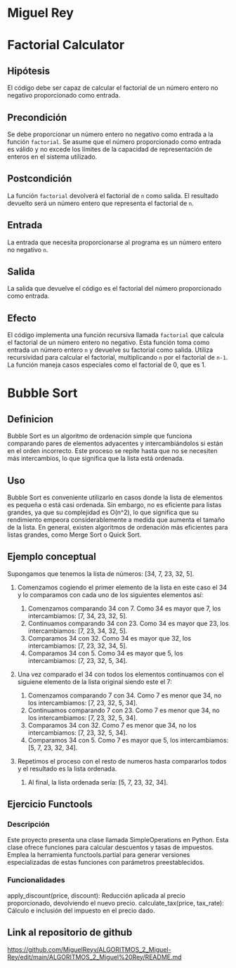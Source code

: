 # Miguel Rey

# Factorial Calculator

## Hipótesis

El código debe ser capaz de calcular el factorial de un número entero no negativo proporcionado como entrada.

## Precondición

Se debe proporcionar un número entero no negativo como entrada a la función `factorial`. Se asume que el número proporcionado como entrada es válido y no excede los límites de la capacidad de representación de enteros en el sistema utilizado.

## Postcondición

La función `factorial` devolverá el factorial de `n` como salida. El resultado devuelto será un número entero que representa el factorial de `n`.

## Entrada

La entrada que necesita proporcionarse al programa es un número entero no negativo `n`.

## Salida

La salida que devuelve el código es el factorial del número proporcionado como entrada.

## Efecto

El código implementa una función recursiva llamada `factorial` que calcula el factorial de un número entero no negativo. Esta función toma como entrada un número entero `n` y devuelve su factorial como salida. Utiliza recursividad para calcular el factorial, multiplicando `n` por el factorial de `n-1`. La función maneja casos especiales como el factorial de 0, que es 1.

# Bubble Sort

## Definicion 

Bubble Sort es un algoritmo de ordenación simple que funciona comparando pares de elementos adyacentes y intercambiándolos si están en el orden incorrecto. Este proceso se repite hasta que no se necesiten más intercambios, lo que significa que la lista está ordenada.

## Uso

Bubble Sort es conveniente utilizarlo en casos donde la lista de elementos es pequeña o está casi ordenada. Sin embargo, no es eficiente para listas grandes, ya que su complejidad es O(n^2), lo que significa que su rendimiento empeora considerablemente a medida que aumenta el tamaño de la lista. En general, existen algoritmos de ordenación más eficientes para listas grandes, como Merge Sort o Quick Sort.

## Ejemplo conceptual

Supongamos que tenemos la lista de números: [34, 7, 23, 32, 5].

1. Comenzamos cogiendo el primer elemento de la lista en este caso el 34 y lo comparamos con cada uno de los siguientes elementos así: 

    1. Comenzamos comparando 34 con 7. Como 34 es mayor que 7, los intercambiamos: [7, 34, 23, 32, 5].
    2. Continuamos comparando 34 con 23. Como 34 es mayor que 23, los intercambiamos: [7, 23, 34, 32, 5].
    3. Comparamos 34 con 32. Como 34 es mayor que 32, los intercambiamos: [7, 23, 32, 34, 5].
    4. Comparamos 34 con 5. Como 34 es mayor que 5, los intercambiamos: [7, 23, 32, 5, 34].

2.  Una vez comparado el 34 con todos los elementos continuamos con el siguiene elemento de la lista original siendo este el 7:

    1. Comenzamos comparando 7 con 34. Como 7 es menor que 34, no los intercambiamos: [7, 23, 32, 5, 34].
    2. Continuamos comparando 7 con 23. Como 7 es menor que 34, no los intercambiamos: [7, 23, 32, 5, 34].
    3. Comparamos 34 con 32. Como 7 es menor que 34, no los intercambiamos: [7, 23, 32, 5, 34].
    4. Comparamos 34 con 5. Como 7 es mayor que 5, los intercambiamos: [5, 7, 23, 32, 34].

3. Repetimos el proceso con el resto de numeros hasta compararlos todos y el resultado es la lista ordenada.
    1. Al final, la lista ordenada sería: [5, 7, 23, 32, 34].
  
## Ejercicio Functools
### Descripción
Este proyecto presenta una clase llamada SimpleOperations en Python. Esta clase ofrece funciones para calcular descuentos y tasas de impuestos. Emplea la herramienta functools.partial para generar versiones especializadas de estas funciones con parámetros preestablecidos.

### Funcionalidades
apply_discount(price, discount): Reducción aplicada al precio proporcionado, devolviendo el nuevo precio.
calculate_tax(price, tax_rate): Cálculo e inclusión del impuesto en el precio dado.

## Link al repositorio de github
https://github.com/MiguelReyy/ALGORITMOS_2_Miguel-Rey/edit/main/ALGORITMOS_2_Miguel%20Rey/README.md
